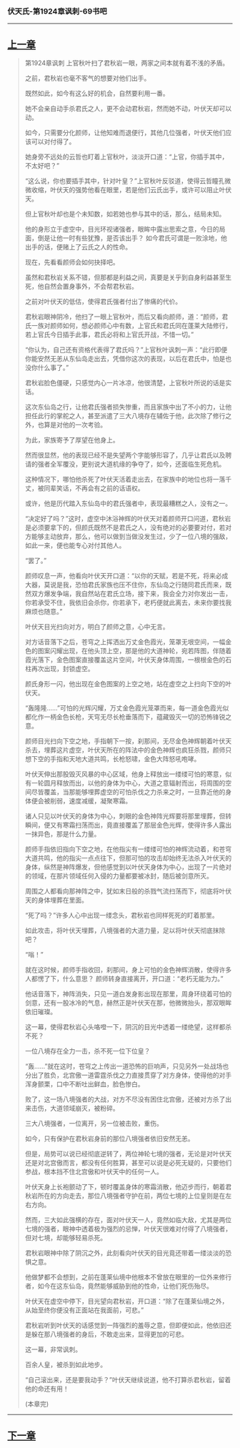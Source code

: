 ### 伏天氏-第1924章讽刺-69书吧

--------
[上一章](./b7cb323eca89ad516b6552d25b9a80d9.md)
--------


>
>
>
>第1924章讽刺
>上官秋叶扫了君秋岩一眼，两家之间本就有着不浅的矛盾。
>
>之前，君秋岩也毫不客气的想要对他们出手。
>
>既然如此，如今有这么好的机会，自然要利用一番。
>
>她不会亲自动手杀君氏之人，更不会动君秋岩，然而她不动，叶伏天却可以动。
>
>如今，只需要分化颜师，让他知难而退便行，其他几位强者，叶伏天他们应该可以对付得了。
>
>她身旁不远处的云哲也盯着上官秋叶，淡淡开口道：“上官，你插手其中，不太好吧？”
>
>“这么说，你也要插手其中，针对叶皇？”上官秋叶反驳道，使得云哲瞳孔微微收缩，叶伏天的强势他看在眼里，若是他们云氏出手，或许可以阻止叶伏天。
>
>但上官秋叶却也是个未知数，如若她也参与其中的话，那么，结局未知。
>
>他的身形立于虚空中，目光环视诸强者，眼眸中露出思索之意，今日的局面，倒是让他一时有些犹豫，是否该出手？
>如今君氏可谓是一败涂地，他出手的话，便赌上了云氏之人的性命。
>
>现在，先看看颜师会如何抉择吧。
>
>虽然和君秋岩关系不错，但那都是利益之间，真要是关乎到自身利益甚至生死，他自然会置身事外，不会帮君秋岩。
>
>之前对叶伏天的低估，使得君氏强者付出了惨痛的代价。
>
>君秋岩眼神阴冷，他扫了一眼上官秋叶，而后又看向颜师，道：“颜师，君氏一族对颜师如何，想必颜师心中有数，上官氏和君氏同在蓬莱大陆修行，若上官氏今日插手此事，君氏必将和上官氏开战，不惜一切。”
>
>“你认为，自己还有资格代表得了君氏吗？”上官秋叶讽刺一声：“此行即便你能安然无恙从东仙岛走出去，凭借你这次的表现，以后在君氏中，怕是也没你什么事了。”
>
>君秋岩脸色僵硬，只感觉内心一片冰凉，他很清楚，上官秋叶所说的话是实话。
>
>这次东仙岛之行，让他君氏强者损失惨重，而且家族中出了不小的力，让他担任此行的掌舵之人，甚至派遣了三大八境存在辅佐于他，此次除了修行之外，也算是对他的一次考验。
>
>为此，家族寄予了厚望在他身上。
>
>然而很显然，他的表现已经不是失望两个字能够形容了，几乎让君氏以及聘请的强者全军覆没，更别说大道机缘的争夺了，如今，还面临生死危机。
>
>这种情况下，哪怕他杀死了叶伏天活着走出去，在家族中的地位也将一落千丈，被同辈笑话，不再会有之前的话语权。
>
>或许，他是历代踏入东仙岛中的君氏强者中，表现最糟糕之人，没有之一。
>
>“决定好了吗？”这时，虚空中沐浴神辉的叶伏天对着颜师开口问道，君秋岩是必须要拿下的，但颜氏既然不是君氏之人，没有绝对的必要要对付，若对方能够主动放弃，那么，他可以做到当做没发生过，少了一位八境的强敌，如此一来，便也能专心对付其他人。
>
>“罢了。”
>
>颜师叹息一声，他看向叶伏天开口道：“以你的天赋，若是不死，将来必成大器，莫说是我，恐怕君氏家族也压不住你，东仙岛之行随同君氏而来，既然双方爆发争端，我自然站在君氏立场，接下来，我会全力对你发出一击，你若承受不住，我依旧会杀你，你若承下，老朽便就此离去，未来你要找我麻烦也随意。”
>
>叶伏天目光扫向对方，明白了颜师之意，心中无言。
>
>对方话音落下之后，苍穹之上挥洒出万丈金色霞光，笼罩无垠空间，一幅金色的图案闪耀出现，在他头顶上空，那是他的大道神轮，宛若阵图，伴随着霞光落下，金色图案直接覆盖这片空间，叶伏天身体周围，一根根金色的石柱再次出现，封锁虚空。
>
>颜氏身形一闪，他出现在金色图案的上空之地，站在虚空之上扫向下空的叶伏天。
>
>“轰隆隆……”可怕的光辉闪耀，万丈金色霞光笼罩而来，每一道金色霞光似都化作一柄金色长枪，天穹无尽长枪垂落而下，蕴藏毁灭一切的恐怖锋锐之意。
>
>颜师目光扫向下空之地，手指朝下一按，刹那间，无尽金色神辉朝着叶伏天杀去，埋葬这片虚空，叶伏天所在的阵法中的金色神辉也疯狂杀戮，颜师只想下空的手指和天地大道共鸣，长枪怒啸，金色大阵怒吼咆哮。
>
>叶伏天伸出那股毁灭风暴的中心区域，他身上释放出一缕缕可怕的寒意，似有一轮圆月释放而出，以他的身体为中心，大道之意辐射而出，将周围的空间尽皆覆盖，当那能够埋葬虚空的可怕杀伐之力杀来之时，一旦靠近他的身体便会被削弱，速度减缓，凝聚寒霜。
>
>诸人只见以叶伏天的身体为中心，刺眼的金色神阵光辉要将那里埋葬，但转瞬间，便又有寒霜扫荡而出，竟直接覆盖了那层金色光辉，使得许多人露出一抹异色，那是什么力量。
>
>颜师手指依旧指向下空之地，在他指尖有一缕缕可怕的神辉流动着，和苍穹大道共鸣，他的指尖一点点往下，但那可怕的攻击却始终无法杀入叶伏天的身体，纵然是神阵爆发，但他感觉到以叶伏天身体为中心，出现了一片绝对的领域，在那片领域任何入侵的力量都要被冰封，随后被剑意所灭。
>
>周围之人都看向那神阵之中，犹如末日般的杀戮气流扫荡而下，彻底将叶伏天的身体埋葬在里面。
>
>“死了吗？”许多人心中出现一缕念头，君秋岩也同样死死的盯着那里。
>
>如此攻击，将叶伏天埋葬，八境强者的大道力量，足以将叶伏天彻底抹除吧？
>
>“嗡！”
>
>就在这时候，颜师手指收回，刹那间，身上可怕的金色神辉消散，使得许多人都愣了下，什么意思？
>颜师转身直接离开，开口道：“老朽无能为力。”
>
>他话音落下，神阵消失，只见一道白发身影出现在那里，周身环绕着可怕的剑意，还有一股冰冷的气息，赫然正是叶伏天在那，他微微抬头，那双眼眸依旧璀璨。
>
>这一幕，使得君秋岩心头咯噔一下，阴沉的目光中透着一缕绝望，这样都杀不死？
>
>一位八境存在全力一击，杀不死一位下位皇？
>
>“轰……”就在这时，苍穹之上传出一道恐怖的巨响声，只见另外一处战场也分出了胜负，北宫傲一道雷霆杀伐之力直接贯穿了对方身体，使得他的对手浑身颤栗，口中不断吐出鲜血，脸色惨白。
>
>败了，这一场八境强者的大战，对方不尽没有困住北宫傲，还被对方杀了出来击伤，大道领域崩灭，被粉碎。
>
>三大八境强者，一位离开，另一位被击败，重伤。
>
>如今，只有保护在君秋岩身前的那位八境强者依旧安然无恙。
>
>但是，局势可以说已经彻底逆转了，两位神轮七境的强者，无论是对叶伏天还是对北宫傲而言，都没有任何胜算，甚至可以说是必死无疑的，只要他们参战，根本挡不住北宫傲和叶伏天中的任何一人。
>
>叶伏天身上长袍颤动了下，顿时覆盖身体的寒霜消散，他迈步而行，朝着君秋岩所在的方向走去，那位八境强者守护在前，两位七境的上位皇则是在左右方向。
>
>然而，三大如此强横的存在，面对叶伏天一人，竟然如临大敌，尤其是两位七境的强者，眼神中透着极为强烈的忌惮，叶伏天很难对付得了八境强者，但对七境，却能够轻易杀死。
>
>君秋岩眼神中除了阴沉之外，此刻看向叶伏天的目光竟还带着一缕淡淡的恐惧之意。
>
>他做梦都不会想到，之前在蓬莱仙境中他根本不曾放在眼里的一位外来修行者，如今在这东仙岛，竟然能够威胁到他的性命，让他们死伤殆尽。
>
>叶伏天在虚空中停下，目光望向君秋岩，开口道：“除了在蓬莱仙境之外，从始至终你便没有正面站在我面前，可悲。”
>
>君秋岩听到叶伏天的话感觉到一阵强烈的羞辱之意，但即便如此，他依旧还是躲在那八境强者的身后，不敢走出来，显得更加的可悲。
>
>这一幕，非常讽刺。
>
>百余人皇，被杀到如此地步。
>
>“自己滚出来，还是要我动手？”叶伏天继续说道，他不打算杀君秋岩，留着他的命还有用！
>
>(本章完)
>
>

--------
[下一章](./6472db50300ec8548f1a5212f1d168e4.md)
--------
